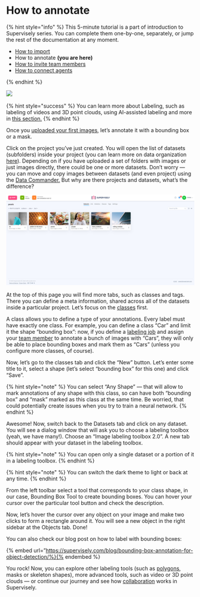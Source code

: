 #  How to annotate

{% hint style="info" %}
This 5-minute tutorial is a part of introduction to Supervisely series. You can complete them one-by-one, separately, or jump the rest of the documentation at any moment.

- [How to import](Getting-Started-Import-an-images.md)
- How to annotate **(you are here)**
- [How to invite team members](Getting-Started-Invite-member.md)
- [How to connect agents](connect-your-computer/README.md)

{% endhint %}

![](getting-start-labeling.gif)

{% hint style="success" %}
You can learn more about Labeling, such as labeling of videos and 3D point clouds, using AI-assisted labeling and more in [this section.](../labeling/Labeling-toolbox.md)
{% endhint %}

Once you [uploaded your first images](Getting-Started-Import-an-images.md), let’s annotate it with a bounding box or a mask.

Click on the project you’ve just created. You will open the list of datasets (subfolders) inside your project (you can learn more on data organization [here](../data-organization/overview.md)). Depending on if you have uploaded a set of folders with images or just images directly, there could be one or more datasets. Don’t worry — you can move and copy images between datasets (and even project) using the [Data Commander.](../data-organization/data-commander/README.md) But why are there projects and datasets, what’s the difference?

![](datasets.png)

At the top of this page you will find more tabs, such as classes and tags. There you can define a meta information, shared across all of the datasets inside a particular project. Let’s focus on the [classes](../data-organization/project/classes/classes.md) first.

A class allows you to define a type of your annotations. Every label must have exactly one class. For example, you can define a class “Car” and limit it the shape “bounding box”: now, if you define a [labeling job](../labeling/jobs/README.md) and assign your [team member](../collaboration/members.md) to annotate a bunch of images with “Cars”, they will only be able to place bounding boxes and mark them as “Cars” (unless you configure more classes, of course).

Now, let’s go to the classes tab and click the “New” button. Let’s enter some title to it, select a shape (let’s select “bounding box” for this one) and click “Save”.

{% hint style="note" %}
You can select “Any Shape” — that will allow to mark annotations of any shape with this class, so can have both “bounding box” and “mask” marked as this class at the same time. Be worried, that could potentially create issues when you try to train a neural network.
{% endhint %}

Awesome! Now, switch back to the Datasets tab and click on any dataset. You will see a dialog window that will ask you to choose a labeling toolbox (yeah, we have many!). Choose an “Image labeling toolbox 2.0”. A new tab should appear with your dataset in the labeling toolbox.

{% hint style="note" %}
You can open only a single dataset or a portion of it in a labeling toolbox.
{% endhint %}

{% hint style="note" %}
You can switch the dark theme to light or back at any time.
{% endhint %}

From the left toolbar select a tool that corresponds to your class shape, in our case, Bounding Box Tool to create bounding boxes. You can hover your cursor over the particular tool button and check the description.

Now, let’s hover the cursor over any object on your image and make two clicks to form a rectangle around it. You will see a new object in the right sidebar at the Objects tab. Done!

You can also check our blog post on how to label with bounding boxes:


{% embed url=”https://supervisely.com/blog/bounding-box-annotation-for-object-detection/%}{% endembed %} 

You rock! Now, you can explore other labeling tools (such as [polygons](https://supervisely.com/blog/how-to-use-polygon-anotation-tool-for-image-segmentation/), masks or skeleton shapes), more advanced tools, such as video or 3D point clouds — or continue our journey and see how [collaboration](../collaboration/members.md) works in Supervisely.
